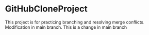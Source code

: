 # GitHubCloneProject
This project is for practicing branching and resolving merge conflicts.
Modification in main branch.
This is a change in main branch
